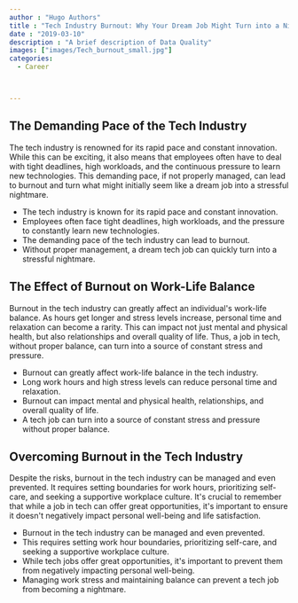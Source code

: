 ```yaml
---
author : "Hugo Authors"
title : "Tech Industry Burnout: Why Your Dream Job Might Turn into a Nightmare"
date : "2019-03-10"
description : "A brief description of Data Quality"
images: ["images/Tech_burnout_small.jpg"]
categories: 
  - Career



---
```


## The Demanding Pace of the Tech Industry

The tech industry is renowned for its rapid pace and constant innovation. While this can be exciting, it also means that employees often have to deal with tight deadlines, high workloads, and the continuous pressure to learn new technologies. This demanding pace, if not properly managed, can lead to burnout and turn what might initially seem like a dream job into a stressful nightmare.

- The tech industry is known for its rapid pace and constant innovation.
- Employees often face tight deadlines, high workloads, and the pressure to constantly learn new technologies.
- The demanding pace of the tech industry can lead to burnout.
- Without proper management, a dream tech job can quickly turn into a stressful nightmare.

## The Effect of Burnout on Work-Life Balance

Burnout in the tech industry can greatly affect an individual's work-life balance. As hours get longer and stress levels increase, personal time and relaxation can become a rarity. This can impact not just mental and physical health, but also relationships and overall quality of life. Thus, a job in tech, without proper balance, can turn into a source of constant stress and pressure.

- Burnout can greatly affect work-life balance in the tech industry.
- Long work hours and high stress levels can reduce personal time and relaxation.
- Burnout can impact mental and physical health, relationships, and overall quality of life.
- A tech job can turn into a source of constant stress and pressure without proper balance.

## Overcoming Burnout in the Tech Industry

Despite the risks, burnout in the tech industry can be managed and even prevented. It requires setting boundaries for work hours, prioritizing self-care, and seeking a supportive workplace culture. It's crucial to remember that while a job in tech can offer great opportunities, it's important to ensure it doesn't negatively impact personal well-being and life satisfaction.

- Burnout in the tech industry can be managed and even prevented.
- This requires setting work hour boundaries, prioritizing self-care, and seeking a supportive workplace culture.
- While tech jobs offer great opportunities, it's important to prevent them from negatively impacting personal well-being.
- Managing work stress and maintaining balance can prevent a tech job from becoming a nightmare.




